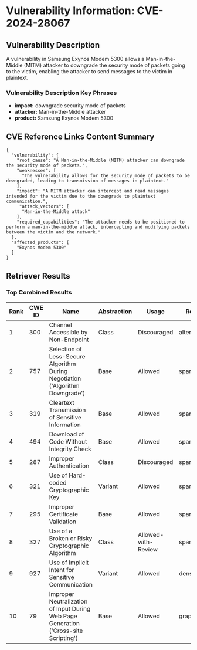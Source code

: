 # Vulnerability Information: CVE-2024-28067

## Vulnerability Description
A vulnerability in Samsung Exynos Modem 5300 allows a Man-in-the-Middle (MITM) attacker to downgrade the security mode of packets going to the victim, enabling the attacker to send messages to the victim in plaintext.

### Vulnerability Description Key Phrases
- **impact:** downgrade security mode of packets
- **attacker:** Man-in-the-Middle attacker
- **product:** Samsung Exynos Modem 5300

## CVE Reference Links Content Summary
```
{
  "vulnerability": {
    "root_cause": "A Man-in-the-Middle (MITM) attacker can downgrade the security mode of packets.",
    "weaknesses": [
      "The vulnerability allows for the security mode of packets to be downgraded, leading to transmission of messages in plaintext."
    ],
    "impact": "A MITM attacker can intercept and read messages intended for the victim due to the downgrade to plaintext communication.",
     "attack_vectors": [
      "Man-in-the-Middle attack"
    ],
    "required_capabilities": "The attacker needs to be positioned to perform a man-in-the-middle attack, intercepting and modifying packets between the victim and the network."
  },
  "affected_products": [
    "Exynos Modem 5300"
  ]
}
```

## Retriever Results

### Top Combined Results

| Rank | CWE ID | Name | Abstraction | Usage  | Retrievers | Individual Scores |
|------|--------|------|-------------|-------|------------|-------------------|
| 1 | 300 | Channel Accessible by Non-Endpoint | Class | Discouraged | alternate_terms | 0.800 |
| 2 | 757 | Selection of Less-Secure Algorithm During Negotiation ('Algorithm Downgrade') | Base | Allowed | sparse | 0.101 |
| 3 | 319 | Cleartext Transmission of Sensitive Information | Base | Allowed | sparse | 0.090 |
| 4 | 494 | Download of Code Without Integrity Check | Base | Allowed | sparse | 0.080 |
| 5 | 287 | Improper Authentication | Class | Discouraged | sparse | 0.077 |
| 6 | 321 | Use of Hard-coded Cryptographic Key | Variant | Allowed | sparse | 0.077 |
| 7 | 295 | Improper Certificate Validation | Base | Allowed | sparse | 0.077 |
| 8 | 327 | Use of a Broken or Risky Cryptographic Algorithm | Class | Allowed-with-Review | sparse | 0.076 |
| 9 | 927 | Use of Implicit Intent for Sensitive Communication | Variant | Allowed | dense | 0.518 |
| 10 | 79 | Improper Neutralization of Input During Web Page Generation ('Cross-site Scripting') | Base | Allowed | graph | 0.002 |

